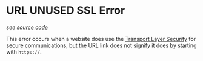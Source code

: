 # URL UNUSED SSL Error

*see [source code](https://github.com/3top1a/biotools-linter/blob/main/linter/rules/url.py#L109)*

This error occurs when a website does use the [Transport Layer Security](https://developer.mozilla.org/en-US/docs/Glossary/TLS) for secure communications, but the URL link does not signify it does by starting with `https://`.
